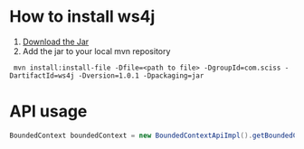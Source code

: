 # How to install ws4j

1. [Download the Jar](https://code.google.com/archive/p/ws4j/downloads)
2. Add the jar to your local mvn repository

```
 mvn install:install-file -Dfile=<path to file> -DgroupId=com.sciss -DartifactId=ws4j -Dversion=1.0.1 -Dpackaging=jar 
```

# API usage

```java
BoundedContext boundedContext = new BoundedContextApiImpl().getBoundedContext(systemContext, useWuPalmer);
```
